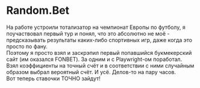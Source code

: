 # Random.Bet

На работе устроили тотализатор на чемпионат Европы по футболу, я поучаствовал первый тур и понял, что это абсолютно не моё - предсказывать результаты каких-либо спортивных игр, даже когда это просто по фану.\
Поэтому я просто взял и заскрэпил первый попавшийся букмекерский сайт (им оказался FONBET). За одним и с Playwright-ом поработал.\
Взял коэффициенты на точный счёт и в соответствии с ними случайным образом выбрал вероятный счёт. И усё. Делов-то на пару часов.\
Вот теперь ставочки ТОЧНО зайдут!
